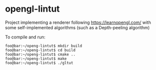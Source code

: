 # opengl-lintut
Project implementing a renderer following https://learnopengl.com/ with some self-implemented algorithms (such as a Depth-peeling algorithm)

To compile and run:
```console
foo@bar:~/openg-lintut$ mkdir build
foo@bar:~/openg-lintut$ cd build
foo@bar:~/openg-lintut$ cmake ..
foo@bar:~/openg-lintut$ make
foo@bar:~/openg-lintut$ ./gltut
```
